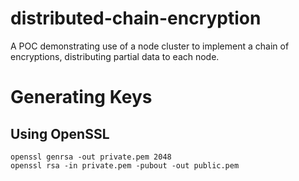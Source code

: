 # distributed-chain-encryption
A POC demonstrating use of a node cluster to implement a chain of encryptions, distributing partial data to each node. 

# Generating Keys
## Using OpenSSL
```
openssl genrsa -out private.pem 2048
openssl rsa -in private.pem -pubout -out public.pem
```

